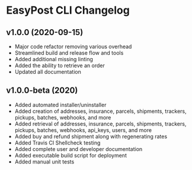 # EasyPost CLI Changelog

## v1.0.0 (2020-09-15)

* Major code refactor removing various overhead
* Streamlined build and release flow and tools
* Added additional missing linting
* Added the ability to retrieve an order
* Updated all documentation

## v1.0.0-beta (2020)
- Added automated installer/uninstaller
- Added creation of addresses, insurance, parcels, shipments, trackers, pickups, batches, webhooks, and more
- Added retrieval of addresses, insurance, parcels, shipments, trackers, pickups, batches, webhooks, api_keys, users, and more
- Added buy and refund shipment along with regenerating rates
- Added Travis CI Shellcheck testing
- Added complete user and developer documentation
- Added executable build script for deployment
- Added manual unit tests

